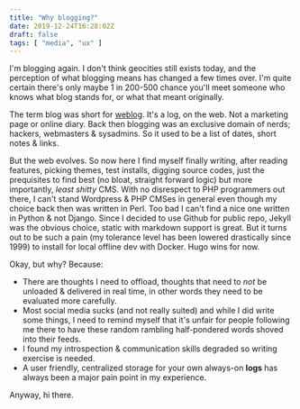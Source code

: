 ```yaml
---
title: "Why blogging?"
date: 2019-12-24T16:28:02Z
draft: false
tags: [ "media", "ux" ]
---
```


I'm blogging again. I don't think geocities still exists today, and the perception of what blogging means has changed a few times over. I'm quite certain there's only maybe 1 in 200-500 chance you'll meet someone who knows what blog stands for, or what that meant originally.

The term blog was short for [weblog](https://en.wikipedia.org/wiki/Blog#cite_note-1). It's a log, on the web. Not a marketing page or online diary. Back then blogging was an exclusive domain of nerds; hackers, webmasters & sysadmins. So it used to be a list of dates, short notes & links.

But the web evolves. So now here I find myself finally writing, after reading features, picking themes, test installs, digging source codes, just the prequisites to find best (no bloat, straight forward logic) but more importantly, _least shitty_ CMS. With no disrespect to PHP programmers out there, I can't stand Wordpress & PHP CMSes in general even though my choice back then was written in Perl. Too bad I can't find a nice one written in Python & not Django. Since I decided to use Github for public repo, Jekyll was the obvious choice, static with markdown support is great. But it turns out to be such a pain (my tolerance level has been lowered drastically since 1999) to install for local offline dev with Docker. Hugo wins for now.

Okay, but why? Because:

- There are thoughts I need to offload, thoughts that need to _not_ be unloaded & delivered in real time, in other words they need to be evaluated more carefully.
- Most social media sucks (and not really suited) and while I did write some things, I need to remind myself that it's unfair for people following me there to have these random rambling half-pondered words shoved into their feeds.
- I found my introspection & communication skills degraded so writing exercise is needed.
- A user friendly, centralized storage for your own always-on **logs** has always been a major pain point in my experience.

Anyway, hi there.

